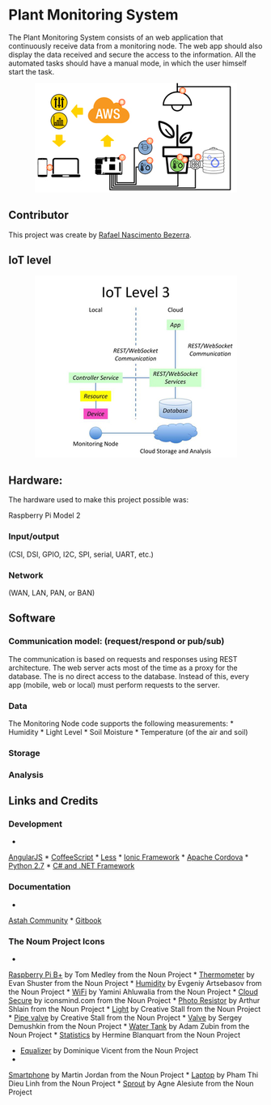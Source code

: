 # Plant Monitoring System

The Plant Monitoring System consists of an web application that continuously receive data from a monitoring node. The web app should also display the data received and secure the access to the information. All the automated tasks should have a manual mode, in which the user himself start the task.


<div style="text-align:center"><img src ="https://github.com/rafaelbezerra-dev/PlantMonitoringSystem/blob/master/doc/project.min.jpg" /></div>


## Contributor
This project was create by [Rafael Nascimento Bezerra](https://github.com/rafaelbezerra-dev).

## IoT level
<div style="text-align:center"><img src ="https://github.com/rafaelbezerra-dev/PlantMonitoringSystem/blob/master/doc/iot_level.min.jpg" /></div>

## Hardware: 

The hardware used to make this project possible was:

Raspberry Pi Model 2



### Input/output
(CSI, DSI, GPIO, I2C, SPI, serial, UART, etc.)

### Network
(WAN, LAN, PAN, or BAN)

## Software
### Communication model: (request/respond or pub/sub)
The communication is based on requests and responses using REST architecture. The web server acts most of the time as a proxy for the database. The is no direct access to the database. Instead of this, every app (mobile, web or local) must perform requests to the server.
### Data
The Monitoring Node code supports the following measurements:
* 
Humidity
* 
Light Level
* 
Soil Moisture
* 
Temperature (of the air and soil)

### Storage

### Analysis 


## Links and Credits 

### Development
* 
[AngularJS](https://angularjs.org/)
* 
[CoffeeScript](http://coffeescript.org/)
* 
[Less](http://lesscss.org/)
* 
[Ionic Framework](http://ionicframework.com/)
* 
[Apache Cordova](https://cordova.apache.org/)
* 
[Python 2.7](https://www.python.org/download/releases/2.7/)
* 
[C# and .NET Framework](https://msdn.microsoft.com/pt-br/library/z1zx9t92.aspx)

### Documentation
* 
[Astah Community](http://astah.net/editions/community)
* 
[Gitbook](https://www.gitbook.com/)

### The Noum Project Icons
* 
[Raspberry Pi B+](https://thenounproject.com/fredley/collection/raspberry-pi/?oq=raspberry&cidx=0&i=139697) by Tom Medley from the Noun Project
* 
[Thermometer](https://thenounproject.com/search/?q=temperature&i=100988) by Evan Shuster from the Noun Project
* 
[Humidity](https://thenounproject.com/search/?q=Humidity&i=102422) by Evgeniy Artsebasov from the Noun Project
* 
[WiFi](https://thenounproject.com/search/?q=signal&i=117221) by Yamini Ahluwalia from the Noun Project
* 
[Cloud Secure](https://thenounproject.com/imicons/collection/cloud/?oq=cloud&cidx=0&i=68230) by iconsmind.com from the Noun Project
* 
[Photo Resistor](https://thenounproject.com/search/?q=resistor&i=120881) by Arthur Shlain from the Noun Project
* 
[Light](https://thenounproject.com/search/?q=led+light&i=115381) by Creative Stall from the Noun Project
* 
[Pipe valve](https://thenounproject.com/search/?q=water+pipe&i=175810) by Creative Stall from the Noun Project
* 
[Valve](https://thenounproject.com/search/?q=water+supply&i=119129) by Sergey Demushkin from the Noun Project
* 
[Water Tank](https://thenounproject.com/search/?q=water+reservoir&i=173863) by Adam Zubin from the Noun Project
* 
[Statistics](https://thenounproject.com/search/?q=statistics&i=155834) by Hermine Blanquart from the Noun Project
* [Equalizer](https://thenounproject.com/search/?q=equalizer&i=146796) by Dominique Vicent from the Noun Project
* 
[Smartphone](https://thenounproject.com/search/?q=cell+phone&i=32550) by Martin Jordan from the Noun Project
* 
[Laptop](https://thenounproject.com/search/?q=pc&i=25782) by Pham Thi Dieu Linh from the Noun Project
* 
[Sprout](https://thenounproject.com/search/?q=plant&i=145902) by Agne Alesiute from the Noun Project



